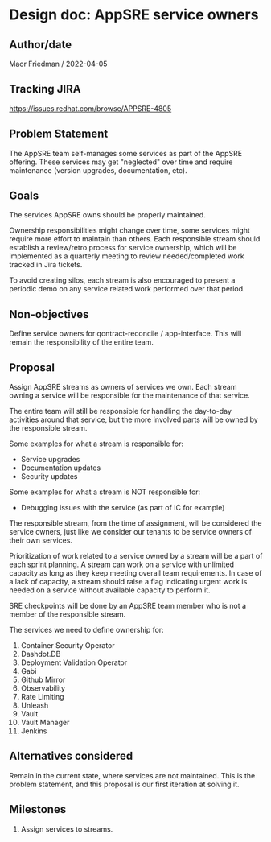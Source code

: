 # Design doc: AppSRE service owners

## Author/date

Maor Friedman / 2022-04-05

## Tracking JIRA

https://issues.redhat.com/browse/APPSRE-4805

## Problem Statement

The AppSRE team self-manages some services as part of the AppSRE offering. These services may get "neglected" over time and require maintenance (version upgrades, documentation, etc).

## Goals

The services AppSRE owns should be properly maintained.

Ownership responsibilities might change over time, some services might require more effort to maintain than others. Each responsible stream should establish a review/retro process for service ownership, which will be implemented as a quarterly meeting to review needed/completed work tracked in Jira tickets.

To avoid creating silos, each stream is also encouraged to present a periodic demo on any service related work performed over that period.

## Non-objectives

Define service owners for qontract-reconcile / app-interface. This will remain the responsibility of the entire team.

## Proposal

Assign AppSRE streams as owners of services we own. Each stream owning a service will be responsible for the maintenance of that service.

The entire team will still be responsible for handling the day-to-day activities around that service, but the more involved parts will be owned by the responsible stream.

Some examples for what a stream is responsible for:
- Service upgrades
- Documentation updates
- Security updates

Some examples for what a stream is NOT responsible for:
- Debugging issues with the service (as part of IC for example)

The responsible stream, from the time of assignment, will be considered the service owners, just like we consider our tenants to be service owners of their own services.

Prioritization of work related to a service owned by a stream will be a part of each sprint planning. A stream can work on a service with unlimited capacity as long as they keep meeting overall team requirements. In case of a lack of capacity, a stream should raise a flag indicating urgent work is needed on a service without available capacity to perform it.

SRE checkpoints will be done by an AppSRE team member who is not a member of the responsible stream.

The services we need to define ownership for:
1. Container Security Operator
1. Dashdot.DB
1. Deployment Validation Operator
1. Gabi
1. Github Mirror
1. Observability
1. Rate Limiting
1. Unleash
1. Vault
1. Vault Manager
1. Jenkins

## Alternatives considered

Remain in the current state, where services are not maintained. This is the problem statement, and this proposal is our first iteration at solving it.

## Milestones

1. Assign services to streams.
